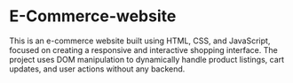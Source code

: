 # E-Commerce-website
This is an e-commerce website built using HTML, CSS, and JavaScript, focused on creating a responsive and interactive shopping interface. The project uses DOM manipulation to dynamically handle product listings, cart updates, and user actions without any backend.
